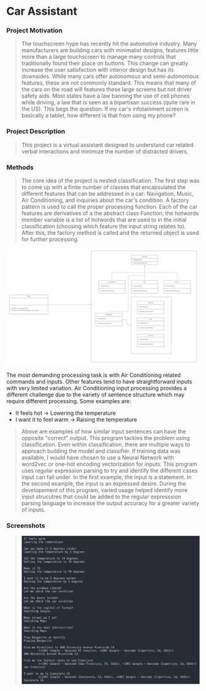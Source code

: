 # Car Assistant

### Project Motivation
> The touchscreen hype has recently hit the automotive industry. Many manufacturers are building cars with minimalist designs, features little more than a large touchscreen to manage many controls that traditionally found their place on buttons. This change can greatly increase the user satisfaction with interior design but has its downsides. While many cars offer autonomous and semi-autonomous features, these are not commonly standard. This means that many of the cars on the road will features these large screens but not driver safety aids. Most states have a law banning the use of cell phones while driving, a law that is seen as a bipartisan success (quite rare in the US). This begs the question: If my car's infotainment screen is basically a tablet, how different is that from using my phone? 
### Project Description
> This project is a virtual assistant designed to understand car related verbal interactions and minimize the number of distracted drivers. 
### Methods
> The core idea of the project is nested classification. The first step was to come up with a finite number of classes that encapsulated the different features that can be addressed in a car: Navigation, Music, Air Conditioning, and Inquiries about the car's condition. A factory pattern is used to call the proper processing function. 
Each of the car features are derivatives of a the abstract class Function, the hotwords member variable is a list of hotwords that are used to in the initial classification (choosing which feature the input string relates to). After this, the factory method is called and the returned object is used for further processing. 
 <img src = https://github.com/piyushmundhra/carAssistant/blob/main/Car%20Assistant%20(2).png/>

The most demanding processing task is with Air Conditioning related commands and inputs. Other features tend to have straightforward inputs with very limited variation. Air Conditioning input processing provides a different challenge due to the variety of sentence structure which may require different processing. Some examples are:
* It feels hot -> Lowering the temperature
* I want it to feel warm -> Raising the temperature
> Above are examples of how similar input sentences can have the opposite "correct" output. This program tackles the problem using classification. Even within classification, there are multiple ways to approach building the model and classifier. If training data was available, I would have chosen to use a Neural Network with word2vec or one-hot encoding vectorization for inputs. This program uses regular expression parsing to try and identify the different cases input can fall under. In the first example, the input is a statement. In the second example, the input is an expressed desire. During the developement of this program, varied usage helped identify more input strucutres that could be added to the regular expresssion parsing language to increase the output accuracy for a greater variety of inputs. 
### Screenshots
 > ![Sample input/output](https://github.com/piyushmundhra/carAssistant/blob/main/Screen%20Shot%202021-05-31%20at%207.18.57%20AM.png)
